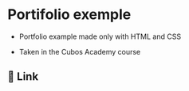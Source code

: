# Portifolio exemple

* Portfolio example made only with HTML and CSS

* Taken in the Cubos Academy course

## 🔗 Link 